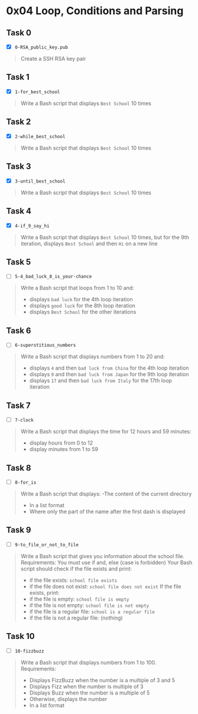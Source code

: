 # 0x04 Loop, Conditions and Parsing

## Task 0
- [x] `0-RSA_public_key.pub`
> Create a SSH RSA key pair

## Task 1
- [x] `1-for_best_school`
> Write a Bash script that displays `Best School` 10 times

## Task 2
- [x] `2-while_best_school`
> Write a Bash script that displays `Best School` 10 times

## Task 3
- [x] `3-until_best_school`
> Write a Bash script that displays `Best School` 10 times

## Task 4
- [x] `4-if_9_say_hi`
> Write a Bash script that displays `Best School` 10 times, but for the 9th iteration, displays `Best School` and then `Hi` on a new line

## Task 5
- [ ] `5-4_bad_luck_8_is_your-chance`
> Write a Bash script that loops from 1 to 10 and:
>  - displays `bad luck` for the 4th loop iteration
>  - displays `good luck` for the 8th loop iteration
>  - displays `Best School` for the other iterations

## Task 6
- [ ] `6-superstitious_numbers`
> Write a Bash script that displays numbers from 1 to 20 and:
> - displays `4` and then `bad luck from China` for the 4th loop iteration
> - displays `9` and then `bad luck from Japan` for the 9th loop iteration
> - displays `17` and then `bad luck from Italy` for the 17th loop iteration

## Task 7
- [ ] `7-clock`
> Write a Bash script that displays the time for 12 hours and 59 minutes:
> - display hours from 0 to 12
> - display minutes from 1 to 59

## Task 8
- [ ] `8-for_is`
> Write a Bash script that displays:
> -The content of the current directory
> - In a list format
> - Where only the part of the name after the first dash is displayed 

## Task 9
- [ ] `9-to_file_or_not_to_file`
> Write a Bash script that gives you information about the school file.
> Requirements:
> You must use if and, else (case is forbidden)
> Your Bash script should check if the file exists and print:
> - if the file exists: `school file exists`
> - if the file does not exist: `school file does not exist`
> If the file exists, print:
> - if the file is empty: `school file is empty`
> - if the file is not empty: `school file is not empty`
> - if the file is a regular file: `school is a regular file`
> - if the file is not a regular file: (nothing)

## Task 10
- [ ] `10-fizzbuzz`
> Write a Bash script that displays numbers from 1 to 100.
> Requirements:
> - Displays FizzBuzz when the number is a multiple of 3 and 5
> - Displays Fizz when the number is multiple of 3
> - Displays Buzz when the number is a multiple of 5
> - Otherwise, displays the number
> - In a list format
